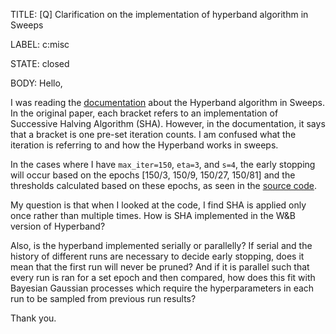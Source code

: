 TITLE:
[Q] Clarification on the implementation of hyperband algorithm in Sweeps

LABEL:
c:misc

STATE:
closed

BODY:
Hello,

I was reading the [documentation](https://docs.wandb.ai/guides/sweeps/configuration#hyperband) about the Hyperband algorithm in Sweeps. In the original paper, each bracket refers to an implementation of Successive Halving Algorithm (SHA). However, in the documentation, it says that a bracket is one pre-set iteration counts. I am confused what the iteration is referring to and how the Hyperband works in sweeps.

In the cases where I have `max_iter=150`, `eta=3`, and `s=4`, the early stopping will occur based on the epochs [150/3, 150/9, 150/27, 150/81] and the thresholds calculated based on these epochs, as seen in the [source code](https://github.com/wandb/client/blob/master/wandb/sweeps/hyperband_stopping.py#L186-L195).

My question is that when I looked at the code, I find SHA is applied only once rather than multiple times. How is SHA implemented in the W&B version of Hyperband?

Also, is the hyperband implemented serially or parallelly? 
If serial and the history of different runs are necessary to decide early stopping, does it mean that the first run will never be pruned?
And if it is parallel such that every run is ran for a set epoch and then compared, how does this fit with Bayesian Gaussian processes which require the hyperparameters in each run to be sampled from previous run results?

Thank you.



